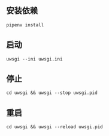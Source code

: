 ## 安装依赖

```shell
pipenv install
```

## 启动

```shell
uwsgi --ini uwsgi.ini
```

## 停止

```shell
cd uwsgi && uwsgi --stop uwsgi.pid
```

## 重启

```shell
cd uwsgi && uwsgi --reload uwsgi.pid
```